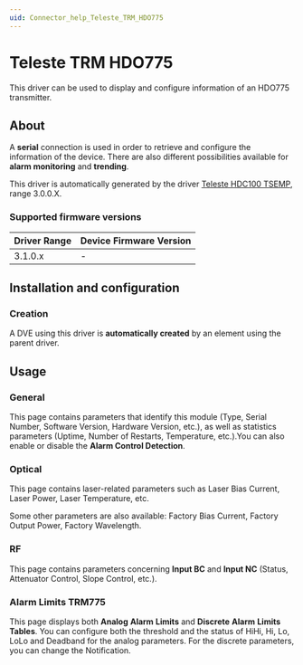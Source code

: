 ```yaml
---
uid: Connector_help_Teleste_TRM_HDO775
---
```


# Teleste TRM HDO775

This driver can be used to display and configure information of an HDO775 transmitter.

## About

A **serial** connection is used in order to retrieve and configure the information of the device. There are also different possibilities available for **alarm monitoring** and **trending**.

This driver is automatically generated by the driver [Teleste HDC100 TSEMP](xref:Connector_help_Teleste_HDC100_TSEMP), range 3.0.0.X.

### Supported firmware versions

| **Driver Range** | **Device Firmware Version** |
|------------------|-----------------------------|
| 3.1.0.x          | \-                          |

## Installation and configuration

### Creation

A DVE using this driver is **automatically created** by an element using the parent driver.

## Usage

### General

This page contains parameters that identify this module (Type, Serial Number, Software Version, Hardware Version, etc.), as well as statistics parameters (Uptime, Number of Restarts, Temperature, etc.).You can also enable or disable the **Alarm Control Detection**.

### Optical

This page contains laser-related parameters such as Laser Bias Current, Laser Power, Laser Temperature, etc.

Some other parameters are also available: Factory Bias Current, Factory Output Power, Factory Wavelength.

### RF

This page contains parameters concerning **Input BC** and **Input NC** (Status, Attenuator Control, Slope Control, etc.).

### Alarm Limits TRM775

This page displays both **Analog** **Alarm** **Limits** and **Discrete** **Alarm** **Limits Tables**. You can configure both the threshold and the status of HiHi, Hi, Lo, LoLo and Deadband for the analog parameters. For the discrete parameters, you can change the Notification.
